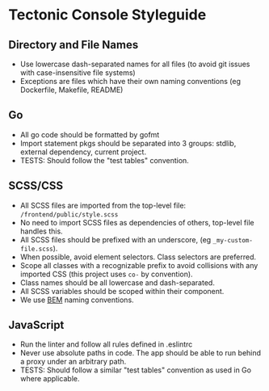 # Tectonic Console Styleguide

## Directory and File Names

- Use lowercase dash-separated names for all files (to avoid git issues with case-insensitive file systems)
- Exceptions are files which have their own naming conventions (eg Dockerfile, Makefile, README)

## Go

- All go code should be formatted by gofmt
- Import statement pkgs should be separated into 3 groups: stdlib, external dependency, current project.
- TESTS: Should follow the "test tables" convention.

## SCSS/CSS

- All SCSS files are imported from the top-level file: `/frontend/public/style.scss`
- No need to import SCSS files as dependencies of others, top-level file handles this.
- All SCSS files should be prefixed with an underscore, (eg `_my-custom-file.scss`).
- When possible, avoid element selectors. Class selectors are preferred.
- Scope all classes with a recognizable prefix to avoid collisions with any imported CSS (this project uses `co-` by convention).
- Class names should be all lowercase and dash-separated.
- All SCSS variables should be scoped within their component.
- We use [BEM](http://getbem.com) naming conventions.

## JavaScript

- Run the linter and follow all rules defined in .eslintrc
- Never use absolute paths in code. The app should be able to run behind a proxy under an arbitrary path.
- TESTS: Should follow a similar "test tables" convention as used in Go where applicable.
